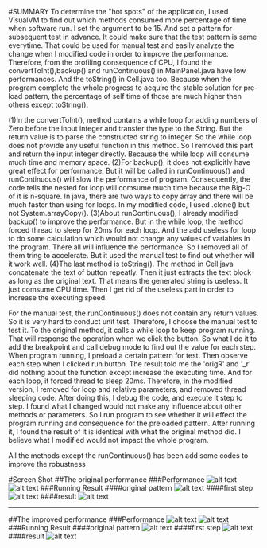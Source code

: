 #SUMMARY
To determine the "hot spots" of the application, I used VisualVM to find out which methods consumed more percentage of time when software run. I set the argument to be 15. And set a pattern for subsequent test in advance. It could make sure that the test pattern is same everytime. That could be used for manual test and easily analyze the change when I modified code in order to improve the performance. Therefore, from the profiling consequence of CPU, I found the convertToInt(),backup() and runContinuous() in MainPanel.java have low performances. And the toString() in Cell.java too. Because when the program complete the whole progress to acquire the stable solution for pre-load pattern, the percentage of self time of those are much higher then others except toString().

(1)In the convertToInt(), method contains a while loop for adding numbers of Zero before the input integer and transfer the type to the String. But the return value is to parse the constructed string to integer. So the while loop does not provide any useful function in this method. So I removed this part and return the input integer directly. Because the while loop will consume much time and memory space. 
(2)For backup(), it does not explicitly have great effect for performance. But it will be called in runContinuous() and runContinuous() will slow the performance of program. Consequently, the code tells the nested for loop will comsume much time because the Big-O of it is n-square. In java, there are two ways to copy array and there will be much faster than using for loops. In my modified code, I used .clone() but not System.arrayCopy(). 
(3)About runContinuous(), I already modified backup() to improve the performance. But in the while loop, the method forced thread to sleep for 20ms for each loop. And the add useless for loop to do some calculation which would not change any values of variables in the program. There all will influence the performance. So I removed all of them tring to accelerate. But it used the manual test to find out whether will it work well.
(4)The last method is toString(). The method in Cell.java concatenate the text of button repeatly. Then it just extracts the text block as long as the original text. That means the generated string is useless. It just comsume CPU time. Then I get rid of the useless part in order to increase the executing speed.

For the manual test, the runContinuous() does not contain any return values. So it is very hard to conduct unit test. Therefore, I choose the manual test to test it. To the original method, it calls a while loop to keep program running. That will response the operation when we click the button. So what I do it to add the breakpoint and call debug mode to find out the value for each step. When program running, I preload a certain pattern for test. Then observe each step when I clicked run button. The result told me the 'origR' and '_r' did nothing about the function except increase the executing time. And for each loop, it forced thread to sleep 20ms. Therefore, in the modified version, I removed for loop and relative parameters, and removed thread sleeping code. After doing this, I debug the code, and execute it step to step. I found what I changed would not make any influence about other methods or parameters. So I run program to see whether it will effect the program running and consequence for the preloaded pattern. After running it, I found the result of it is identical with what the original method did. I believe what I modified would not impact the whole program.

All the methods except the runContinuous() has been add some codes to improve the robustness

#Screen Shot
##The original performance
###Performance
![alt text](https://github.com/ruinan/SlowLifeGUI/blob/master/screenshot/BEFORE_MODIFED.png)
![alt text](https://github.com/ruinan/SlowLifeGUI/blob/master/screenshot/BEFORE_MODIFIED2.png)
###Running Result
####original pattern
![alt text](https://github.com/ruinan/SlowLifeGUI/blob/master/screenshot/BEFORE_UPLOAD.png)
####first step
![alt text](https://github.com/ruinan/SlowLifeGUI/blob/master/screenshot/BEFORE_FIRSTSTEP.png)
####result
![alt text](https://github.com/ruinan/SlowLifeGUI/blob/master/screenshot/BEFORE_RESULT.png)
___
##The improved performance 
###Performance
![alt text](https://github.com/ruinan/SlowLifeGUI/blob/master/screenshot/AFTER_MODIFIED.png)
![alt text](https://github.com/ruinan/SlowLifeGUI/blob/master/screenshot/AFTER_MODIFIED2.png)
###Running Result
####original pattern
![alt text](https://github.com/ruinan/SlowLifeGUI/blob/master/screenshot/MODIFIED_UPLOAD.png)
####first step
![alt text](https://github.com/ruinan/SlowLifeGUI/blob/master/screenshot/MODIFIED_FIRSTSTEP.png)
####result
![alt text](https://github.com/ruinan/SlowLifeGUI/blob/master/screenshot/MODIFIED_RESULT.png)


